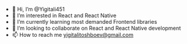 - 👋 Hi, I’m @Yigitali451
- 👀 I’m interested in React and React Native
- 🌱 I’m currently learning most demanded Frontend libraries
- 💞️ I’m looking to collaborate on React and React Native development
- 📫 How to reach me yigitalitoshboev@gmail.com

<!---
Yigitali451/Yigitali451 is a ✨ special ✨ repository because its `README.md` (this file) appears on your GitHub profile.
You can click the Preview link to take a look at your changes.
--->
